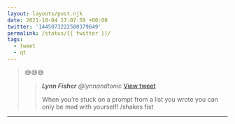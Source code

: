 ```yaml
---
layout: layouts/post.njk
date: 2021-10-04 17:07:59 +00:00
twitter: '1445073222580379649'
permalink: /status/{{ twitter }}/
tags: 
  - tweet
  - qt
---
```


> 😅😅😅 
> 
> > <cite>**Lynn Fisher** @lynnandtonic</cite> [View tweet](/status/1313501973325312000)
> > 
> > When you’re stuck on a prompt from a list you wrote you can only be mad with yourself! /shakes fist

---
